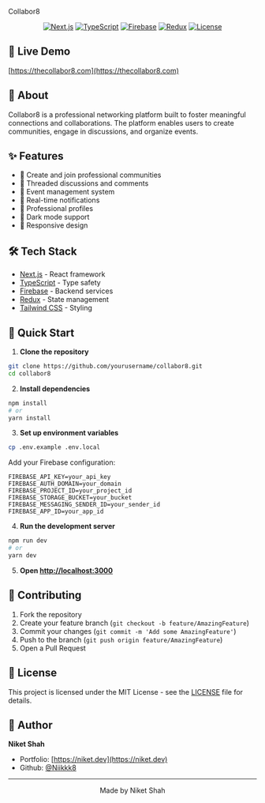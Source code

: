 Collabor8

<div align="center">
  
[![Next.js](https://img.shields.io/badge/Next.js-black)](https://nextjs.org/)
[![TypeScript](https://img.shields.io/badge/TypeScript-blue)](https://www.typescriptlang.org/)
[![Firebase](https://img.shields.io/badge/Firebase-orange)](https://firebase.google.com/)
[![Redux](https://img.shields.io/badge/Redux-purple)](https://redux.js.org/)
[![License](https://img.shields.io/badge/license-MIT-green)](LICENSE)

</div>

## 🚀 Live Demo

[https://thecollabor8.com](https://thecollabor8.com)

## 📖 About

Collabor8 is a professional networking platform built to foster meaningful connections and collaborations. The platform enables users to create communities, engage in discussions, and organize events.

## ✨ Features

- 👥 Create and join professional communities
- 💬 Threaded discussions and comments
- 📅 Event management system
- 🔔 Real-time notifications
- 👤 Professional profiles
- 🌙 Dark mode support
- 📱 Responsive design

## 🛠️ Tech Stack

- [Next.js](https://nextjs.org/) - React framework
- [TypeScript](https://www.typescriptlang.org/) - Type safety
- [Firebase](https://firebase.google.com/) - Backend services
- [Redux](https://redux.js.org/) - State management
- [Tailwind CSS](https://tailwindcss.com/) - Styling

## 🚀 Quick Start

1. **Clone the repository**

```bash
git clone https://github.com/yourusername/collabor8.git
cd collabor8
```

2. **Install dependencies**

```bash
npm install
# or
yarn install
```

3. **Set up environment variables**

```bash
cp .env.example .env.local
```

Add your Firebase configuration:

```env
FIREBASE_API_KEY=your_api_key
FIREBASE_AUTH_DOMAIN=your_domain
FIREBASE_PROJECT_ID=your_project_id
FIREBASE_STORAGE_BUCKET=your_bucket
FIREBASE_MESSAGING_SENDER_ID=your_sender_id
FIREBASE_APP_ID=your_app_id
```

4. **Run the development server**

```bash
npm run dev
# or
yarn dev
```

5. **Open [http://localhost:3000](http://localhost:3000)**

## 🤝 Contributing

1. Fork the repository
2. Create your feature branch (`git checkout -b feature/AmazingFeature`)
3. Commit your changes (`git commit -m 'Add some AmazingFeature'`)
4. Push to the branch (`git push origin feature/AmazingFeature`)
5. Open a Pull Request

## 📜 License

This project is licensed under the MIT License - see the [LICENSE](LICENSE) file for details.

## 👤 Author

**Niket Shah**

- Portfolio: [https://niket.dev](https://niket.dev)
- Github: [@Niikkk8](https://github.com/Niikkk8)

---

<div align="center">
Made by Niket Shah
</div>
